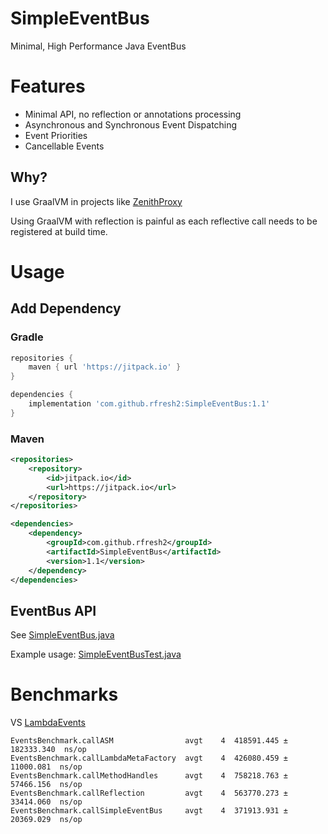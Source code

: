 # SimpleEventBus

Minimal, High Performance Java EventBus

# Features

* Minimal API, no reflection or annotations processing
* Asynchronous and Synchronous Event Dispatching
* Event Priorities
* Cancellable Events

## Why?

I use GraalVM in projects like [ZenithProxy](https://github.com/rfresh2/ZenithProxy)

Using GraalVM with reflection is painful as each reflective call needs to be registered at build time.

# Usage

## Add Dependency

### Gradle
```groovy
repositories {
    maven { url 'https://jitpack.io' }
}

dependencies {
    implementation 'com.github.rfresh2:SimpleEventBus:1.1'
}
```

### Maven
```xml
<repositories>
    <repository>
        <id>jitpack.io</id>
        <url>https://jitpack.io</url> 
    </repository>
</repositories>

<dependencies>
    <dependency>
        <groupId>com.github.rfresh2</groupId>
        <artifactId>SimpleEventBus</artifactId>
        <version>1.1</version>
    </dependency>
</dependencies>
```

## EventBus API

See [SimpleEventBus.java](https://github.com/rfresh2/SimpleEventBus/blob/mainline/src/main/java/com/github/rfresh2/SimpleEventBus.java)

Example usage: [SimpleEventBusTest.java](https://github.com/rfresh2/SimpleEventBus/blob/mainline/src/test/java/com/github/rfresh2/SimpleEventBusTest.java)

# Benchmarks

VS [LambdaEvents](https://github.com/lenni0451/LambdaEvents)

```
EventsBenchmark.callASM                avgt    4  418591.445 ± 182333.340  ns/op
EventsBenchmark.callLambdaMetaFactory  avgt    4  426080.459 ±  11000.081  ns/op
EventsBenchmark.callMethodHandles      avgt    4  758218.763 ±  57466.156  ns/op
EventsBenchmark.callReflection         avgt    4  563770.273 ±  33414.060  ns/op
EventsBenchmark.callSimpleEventBus     avgt    4  371913.931 ±  20369.029  ns/op
```
